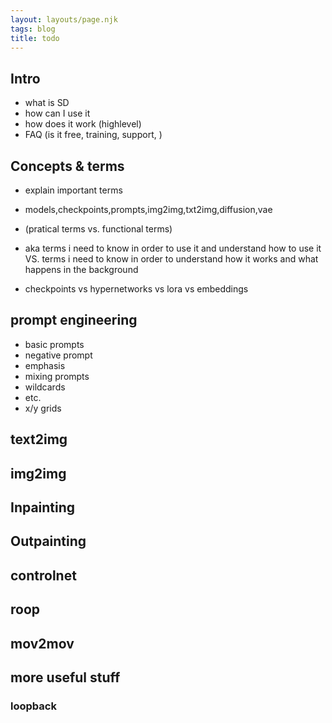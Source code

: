 ```yaml
---
layout: layouts/page.njk
tags: blog
title: todo
---
```


## Intro

- what is SD
- how can I use it
- how does it work (highlevel)
- FAQ (is it free, training, support, )

## Concepts & terms

- explain important terms
- models,checkpoints,prompts,img2img,txt2img,diffusion,vae
- (pratical terms vs. functional terms)
- aka terms i need to know in order to use it and understand how to use it VS. terms i need to know in order to understand how it works and what happens in the background

- checkpoints vs hypernetworks vs lora vs embeddings

## prompt engineering

- basic prompts
- negative prompt
- emphasis
- mixing prompts
- wildcards
- etc.
- x/y grids

## text2img

## img2img

## Inpainting

## Outpainting

## controlnet

## roop

## mov2mov

## more useful stuff

###

### loopback
